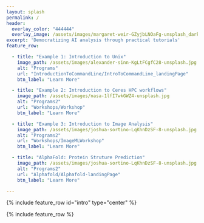 ```yaml
---
layout: splash
permalink: /
header:
  overlay_color: "444444"
  overlay_image: /assets/images/margaret-weir-GZyjbLNOaFg-unsplash_dark.jpg
excerpt: 'Democratizing AI analysis through practical tutorials'
feature_row:

  - title: "Example 1: Introduction to Unix"
    image_path: /assets/images/alexander-sinn-KgLtFCgfC28-unsplash.jpg
    alt: "Programs"
    url: "IntroductionToCommandLine/IntroToCommandLine_landingPage"
    btn_label: "Learn More"

  - title: "Example 2: Introduction to Ceres HPC workflows"
    image_path: /assets/images/nasa-1lfI7wkGWZ4-unsplash.jpg
    alt: "Programs2"
    url: "Workshops/Workshop"
    btn_label: "Learn More"

  - title: "Example 3: Introduction to Image Analysis"
    image_path: /assets/images/joshua-sortino-LqKhnDzSF-8-unsplash.jpg
    alt: "Programs2"
    url: "Workshops/ImageMLWorkshop"
    btn_label: "Learn More"

  - title: "AlphaFold: Protein Struture Prediction"
    image_path: /assets/images/joshua-sortino-LqKhnDzSF-8-unsplash.jpg
    alt: "Programs2"
    url: "Alphafold/Alphafold-landingPage"
    btn_label: "Learn More"

---
```



{% include feature_row id="intro" type="center" %}

{% include feature_row %}
